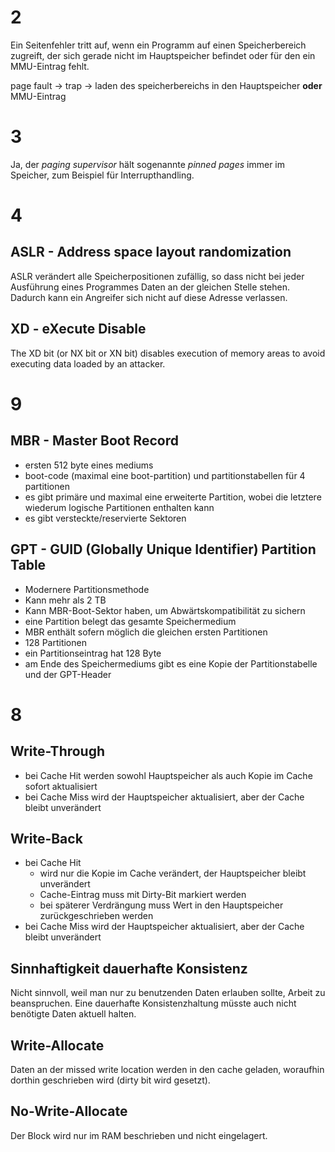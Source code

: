 # 2
Ein Seitenfehler tritt auf, wenn ein Programm auf einen Speicherbereich zugreift, der sich gerade nicht im Hauptspeicher befindet oder für den ein MMU-Eintrag fehlt.

page fault -> trap -> laden des speicherbereichs in den Hauptspeicher **oder** MMU-Eintrag

# 3
Ja, der *paging supervisor* hält sogenannte *pinned pages* immer im Speicher, zum Beispiel für Interrupthandling.

# 4
## ASLR - Address space layout randomization
ASLR verändert alle Speicherpositionen zufällig, so dass nicht bei jeder Ausführung eines Programmes Daten an der gleichen Stelle stehen. Dadurch kann ein Angreifer sich nicht auf diese Adresse verlassen.

## XD - eXecute Disable
The XD bit (or NX bit or XN bit) disables execution of memory areas to avoid executing data loaded by an attacker.

# 9
## MBR - Master Boot Record
* ersten 512 byte eines mediums
* boot-code (maximal eine boot-partition) und partitionstabellen für 4 partitionen
* es gibt primäre und maximal eine erweiterte Partition, wobei die letztere wiederum logische Partitionen enthalten kann
* es gibt versteckte/reservierte Sektoren

## GPT - GUID (Globally Unique Identifier) Partition Table
* Modernere Partitionsmethode
* Kann mehr als 2 TB
* Kann MBR-Boot-Sektor haben, um Abwärtskompatibilität zu sichern
* eine Partition belegt das gesamte Speichermedium
* MBR enthält sofern möglich die gleichen ersten Partitionen
* 128 Partitionen
* ein Partitionseintrag hat 128 Byte
* am Ende des Speichermediums gibt es eine Kopie der Partitionstabelle und der GPT-Header

# 8

## Write-Through
* bei Cache Hit werden sowohl Hauptspeicher als auch Kopie im Cache sofort aktualisiert 
* bei Cache Miss wird der Hauptspeicher aktualisiert, aber der Cache bleibt unverändert

## Write-Back
* bei Cache Hit 
  * wird nur die Kopie im Cache verändert, der Hauptspeicher bleibt unverändert 
  * Cache-Eintrag muss mit Dirty-Bit markiert werden 
  * bei späterer Verdrängung muss Wert in den Hauptspeicher zurückgeschrieben werden 
* bei Cache Miss wird der Hauptspeicher aktualisiert, aber der Cache bleibt unverändert

## Sinnhaftigkeit dauerhafte Konsistenz
Nicht sinnvoll, weil man nur zu benutzenden Daten erlauben sollte, Arbeit zu beanspruchen. Eine dauerhafte Konsistenzhaltung müsste auch nicht benötigte Daten aktuell halten.

## Write-Allocate
Daten an der missed write location werden in den cache geladen, woraufhin dorthin geschrieben wird (dirty bit wird gesetzt).

## No-Write-Allocate
Der Block wird nur im RAM beschrieben und nicht eingelagert.
